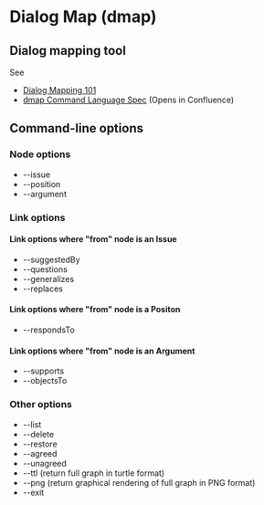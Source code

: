 Dialog Map (dmap)
=====

Dialog mapping tool
-----

See

- [Dialog Mapping 101](https://www.lucidchart.com/blog/what-is-dialogue-mapping)
- [dmap Command Language Spec]( https://semarts.atlassian.net/wiki/spaces/TRR/pages/2404122625/Dialog+Mapping+Tool+-+Command+Language) (Opens in Confluence)

Command-line options
-----

### Node options

- --issue
- --position
- --argument

### Link options

#### Link options where "from" node is an Issue

- --suggestedBy
- --questions
- --generalizes
- --replaces

#### Link options where "from" node is a Positon

- --respondsTo

#### Link options where "from" node is an Argument

- --supports
- --objectsTo

### Other options

- --list
- --delete
- --restore
- --agreed
- --unagreed
- --ttl (return full graph in turtle format)
- --png (return graphical rendering of full graph in PNG format)
- --exit
